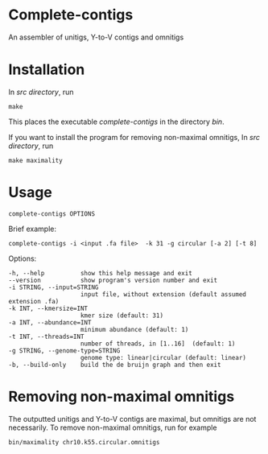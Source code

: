 # Complete-contigs
An assembler of unitigs, Y-to-V contigs and omnitigs

# Installation

In *src directory*, run

	make

This places the executable *complete-contigs* in the directory *bin*.

If you want to install the program for removing non-maximal omnitigs, In *src directory*, run

	make maximality

# Usage

	complete-contigs OPTIONS

Brief example:

	complete-contigs -i <input .fa file>  -k 31 -g circular [-a 2] [-t 8]

Options:

	-h, --help          show this help message and exit
	--version           show program's version number and exit
	-i STRING, --input=STRING
						input file, without extension (default assumed extension .fa)
	-k INT, --kmersize=INT
						kmer size (default: 31)
	-a INT, --abundance=INT
						minimum abundance (default: 1)
	-t INT, --threads=INT
    					number of threads, in [1..16]  (default: 1)
	-g STRING, --genome-type=STRING
						genome type: linear|circular (default: linear)
	-b, --build-only    build the de bruijn graph and then exit

# Removing non-maximal omnitigs

The outputted unitigs and Y-to-V contigs are maximal, but omnitigs are not necessarily. To remove non-maximal omnitigs, run for example
	
	bin/maximality chr10.k55.circular.omnitigs